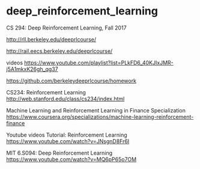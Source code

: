 # deep_reinforcement_learning

CS 294: Deep Reinforcement Learning, Fall 2017

http://rll.berkeley.edu/deeprlcourse/

http://rail.eecs.berkeley.edu/deeprlcourse/

videos
https://www.youtube.com/playlist?list=PLkFD6_40KJIxJMR-j5A1mkxK26gh_qg37

https://github.com/berkeleydeeprlcourse/homework



CS234: Reinforcement Learning
http://web.stanford.edu/class/cs234/index.html


Machine Learning and Reinforcement Learning in Finance Specialization
https://www.coursera.org/specializations/machine-learning-reinforcement-finance


Youtube videos
Tutorial: Reinforcement Learning
https://www.youtube.com/watch?v=JNsgnD8Fr6I

MIT 6.S094: Deep Reinforcement Learning
https://www.youtube.com/watch?v=MQ6pP65o7OM
